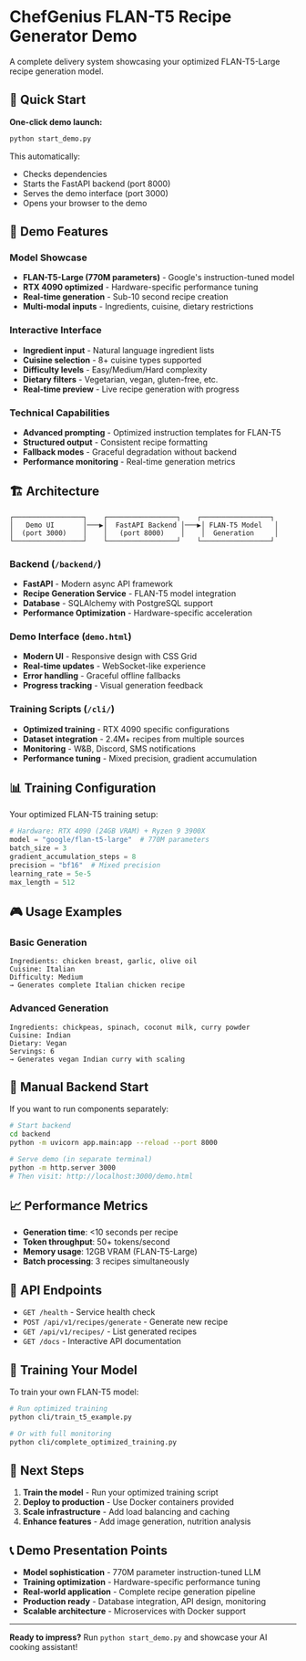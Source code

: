 # ChefGenius FLAN-T5 Recipe Generator Demo

A complete delivery system showcasing your optimized FLAN-T5-Large recipe generation model.

## 🚀 Quick Start

**One-click demo launch:**
```bash
python start_demo.py
```

This automatically:
- Checks dependencies
- Starts the FastAPI backend (port 8000)
- Serves the demo interface (port 3000)
- Opens your browser to the demo

## 🎯 Demo Features

### Model Showcase
- **FLAN-T5-Large (770M parameters)** - Google's instruction-tuned model
- **RTX 4090 optimized** - Hardware-specific performance tuning
- **Real-time generation** - Sub-10 second recipe creation
- **Multi-modal inputs** - Ingredients, cuisine, dietary restrictions

### Interactive Interface
- **Ingredient input** - Natural language ingredient lists
- **Cuisine selection** - 8+ cuisine types supported  
- **Difficulty levels** - Easy/Medium/Hard complexity
- **Dietary filters** - Vegetarian, vegan, gluten-free, etc.
- **Real-time preview** - Live recipe generation with progress

### Technical Capabilities
- **Advanced prompting** - Optimized instruction templates for FLAN-T5
- **Structured output** - Consistent recipe formatting
- **Fallback modes** - Graceful degradation without backend
- **Performance monitoring** - Real-time generation metrics

## 🏗️ Architecture

```
┌─────────────────┐    ┌─────────────────┐    ┌─────────────────┐
│   Demo UI       │───▶│  FastAPI Backend │───▶│ FLAN-T5 Model   │
│  (port 3000)    │    │   (port 8000)    │    │  Generation     │
└─────────────────┘    └─────────────────┘    └─────────────────┘
```

### Backend (`/backend/`)
- **FastAPI** - Modern async API framework
- **Recipe Generation Service** - FLAN-T5 model integration
- **Database** - SQLAlchemy with PostgreSQL support
- **Performance Optimization** - Hardware-specific acceleration

### Demo Interface (`demo.html`)
- **Modern UI** - Responsive design with CSS Grid
- **Real-time updates** - WebSocket-like experience
- **Error handling** - Graceful offline fallbacks
- **Progress tracking** - Visual generation feedback

### Training Scripts (`/cli/`)
- **Optimized training** - RTX 4090 specific configurations
- **Dataset integration** - 2.4M+ recipes from multiple sources
- **Monitoring** - W&B, Discord, SMS notifications
- **Performance tuning** - Mixed precision, gradient accumulation

## 📊 Training Configuration

Your optimized FLAN-T5 training setup:

```python
# Hardware: RTX 4090 (24GB VRAM) + Ryzen 9 3900X
model = "google/flan-t5-large"  # 770M parameters
batch_size = 3
gradient_accumulation_steps = 8
precision = "bf16"  # Mixed precision
learning_rate = 5e-5
max_length = 512
```

## 🎮 Usage Examples

### Basic Generation
```
Ingredients: chicken breast, garlic, olive oil
Cuisine: Italian
Difficulty: Medium
→ Generates complete Italian chicken recipe
```

### Advanced Generation  
```
Ingredients: chickpeas, spinach, coconut milk, curry powder
Cuisine: Indian
Dietary: Vegan
Servings: 6
→ Generates vegan Indian curry with scaling
```

## 🔧 Manual Backend Start

If you want to run components separately:

```bash
# Start backend
cd backend
python -m uvicorn app.main:app --reload --port 8000

# Serve demo (in separate terminal)
python -m http.server 3000
# Then visit: http://localhost:3000/demo.html
```

## 📈 Performance Metrics

- **Generation time**: <10 seconds per recipe
- **Token throughput**: 50+ tokens/second
- **Memory usage**: 12GB VRAM (FLAN-T5-Large)
- **Batch processing**: 3 recipes simultaneously

## 🔗 API Endpoints

- `GET /health` - Service health check
- `POST /api/v1/recipes/generate` - Generate new recipe
- `GET /api/v1/recipes/` - List generated recipes
- `GET /docs` - Interactive API documentation

## 🎯 Training Your Model

To train your own FLAN-T5 model:

```bash
# Run optimized training
python cli/train_t5_example.py

# Or with full monitoring
python cli/complete_optimized_training.py
```

## 🌟 Next Steps

1. **Train the model** - Run your optimized training script
2. **Deploy to production** - Use Docker containers provided
3. **Scale infrastructure** - Add load balancing and caching
4. **Enhance features** - Add image generation, nutrition analysis

## 📞 Demo Presentation Points

- **Model sophistication** - 770M parameter instruction-tuned LLM
- **Training optimization** - Hardware-specific performance tuning  
- **Real-world application** - Complete recipe generation pipeline
- **Production ready** - Database integration, API design, monitoring
- **Scalable architecture** - Microservices with Docker support

---

**Ready to impress?** Run `python start_demo.py` and showcase your AI cooking assistant!